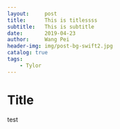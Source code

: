 ```yaml
---
layout:     post
title:      This is titlessss
subtitle:   This is subtitle
date:       2019-04-23
author:     Wang Pei
header-img: img/post-bg-swift2.jpg
catalog: true
tags:
    - Tylor
---
```

# Title
test